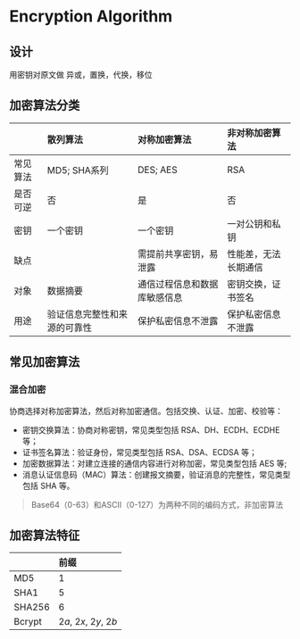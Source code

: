 # Encryption Algorithm

## 设计

用密钥对原文做 异或，置换，代换，移位

## 加密算法分类

|  | 散列算法 | 对称加密算法 | 非对称加密算法 |
| :--- | :--- | :--- | :--- |
| 常见算法 | MD5; SHA系列 | DES; AES | RSA |
| 是否可逆 | 否 | 是 | 否 |
| 密钥 | 一个密钥 | 一个密钥 | 一对公钥和私钥 |
| 缺点 |  | 需提前共享密钥，易泄露 | 性能差，无法长期通信 |
| 对象 | 数据摘要 | 通信过程信息和数据库敏感信息 | 密钥交换，证书签名 |
| 用途 | 验证信息完整性和来源的可靠性 | 保护私密信息不泄露 | 保护私密信息不泄露 |

## 常见加密算法

### 混合加密

协商选择对称加密算法，然后对称加密通信。包括交换、认证、加密、校验等：

* 密钥交换算法：协商对称密钥，常见类型包括 RSA、DH、ECDH、ECDHE 等；
* 证书签名算法：验证身份，常见类型包括 RSA、DSA、ECDSA 等；
* 加密数据算法：对建立连接的通信内容进行对称加密，常见类型包括 AES 等;
* 消息认证信息码（MAC）算法：创建报文摘要，验证消息的完整性，常见类型包括 SHA 等。

> Base64（0-63）和ASCII（0-127）为两种不同的编码方式，非加密算法



## 加密算法特征

|  | 前缀 |
| :--- | :--- |
| MD5 | $1$ |
| SHA1 | $5$ |
| SHA256 | $6$ |
| Bcrypt | $2a$, $2x$, $2y$, $2b$ |



